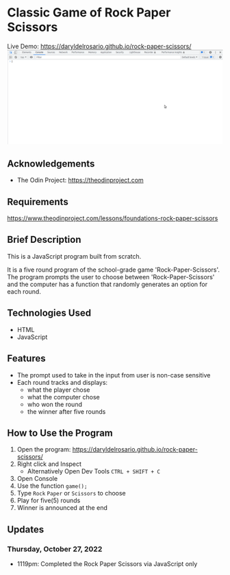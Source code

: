 # Classic Game of Rock Paper Scissors
Live Demo: https://daryldelrosario.github.io/rock-paper-scissors/   
<kbd><img src="gif/rps-js-only.gif" padding="32px"></kbd>

## Acknowledgements
* The Odin Project: https://theodinproject.com

## Requirements
https://www.theodinproject.com/lessons/foundations-rock-paper-scissors

## Brief Description
This is a JavaScript program built from scratch.   

It is a five round program of the school-grade game 'Rock-Paper-Scissors'. The program prompts the user to choose between 'Rock-Paper-Scissors' and the computer has a function that randomly generates an option for each round.   

## Technologies Used
* HTML
* JavaScript

## Features
* The prompt used to take in the input from user is non-case sensitive
* Each round tracks and displays:   
    * what the player chose
    * what the computer chose
    * who won the round
    * the winner after five rounds   

## How to Use the Program
1. Open the program: https://daryldelrosario.github.io/rock-paper-scissors/
2. Right click and Inspect
    * Alternatively Open Dev Tools `CTRL + SHIFT + C`
3. Open Console
4. Use the function `game();`
5. Type `Rock` `Paper` or `Scissors` to choose
6. Play for five(5) rounds
7. Winner is announced at the end

## Updates
### Thursday, October 27, 2022
* 1119pm: Completed the Rock Paper Scissors via JavaScript only
